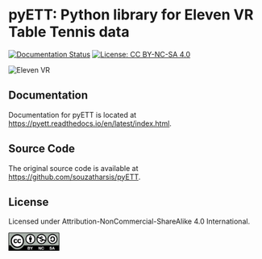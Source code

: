 # pyETT: Python library for Eleven VR Table Tennis data
[![Documentation Status](https://readthedocs.org/projects/pyett/badge/?version=latest)](https://pyett.readthedocs.io/en/latest/?badge=latest)
[![License: CC BY-NC-SA 4.0](https://img.shields.io/badge/License-CC%20BY--NC--SA%204.0-lightgrey.svg)](https://creativecommons.org/licenses/by-nc-sa/4.0/)

![Eleven VR](https://cdn.akamai.steamstatic.com/steam/apps/488310/capsule_616x353.jpg)

## Documentation

Documentation for pyETT is located at https://pyett.readthedocs.io/en/latest/index.html.

## Source Code

The original source code is available at https://github.com/souzatharsis/pyETT.

## License

Licensed under Attribution-NonCommercial-ShareAlike 4.0 International.

<img src="https://github.com/souzatharsis/pyETT/blob/master/fig/by-nc-sa.png" width="20%">
